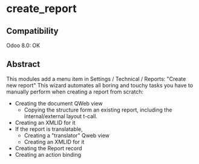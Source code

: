create_report
==================

Compatibility
-------------
Odoo 8.0: OK

Abstract
--------
This modules add a menu item in Settings / Technical / Reports: "Create new report"
This wizard automates all boring and touchy tasks you have to manually perform when creating a report from scratch:
* Creating the document QWeb view
  * Copying the structure form an existing report, including the internal/external layout t-call.
* Creating an XMLID for it
* If the report is translatable,
  * Creating a "translator" Qweb view
  * Creating an XMLID for it
* Creating the Report record
* Creating an action binding

